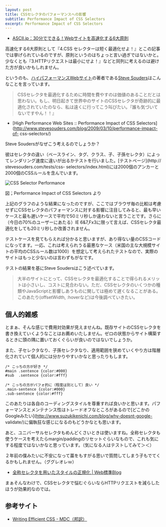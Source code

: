 ```yaml
---
layout: post
title: CSSセレクタのパフォーマンスへの影響
subtitle: Performance Impact of CSS Selectors
excerpt: Performance Impact of CSS Selectors
---
```


+ [ASCII.jp：30分でできる！Webサイトを高速化する6大原則](http://ascii.jp/elem/000/000/457/457749/)

高速化する6大原則として『4.CSS セレクターは短く最適化せよ！』とこの記事では挙げられているのですが、原則というのはちょっと言い過ぎではないかと。少なくとも『3.HTTPリクエストは最小にせよ！』などと同列に考えるのは避けた方が良いかもしれません。

というのも、[ハイパフォーマンスWebサイト](http://www.amazon.co.jp/dp/487311361X/)の著者である[Steve Souders](http://stevesouders.com/)はこんなことを言っています。

> CSSセレクタを最適化するために時間を費やすのは価値のあることだとは思わない。もし、明日起きて世界中のサイトのCSSセレクタが奇跡的に最適化されていたのなら、私は遠くに行ってこう叫びたい。『誰も気づいてないですやん！！』

+ [High Performance Web Sites :: Performance Impact of CSS
Selectors](http://www.stevesouders.com/blog/2009/03/10/performance-impact-of-
css-selectors/)

Steve Soudersがなぜこう考えるのでしょうか？

彼はセレクタの違い（ベースライン、タグ、クラス、子、子孫セレクタ）によってレンダリング速度に違いが出るかテストを行いました。[テストページ](http://
stevesouders.com/tests/css-
selectors/index.html)には2000個のアンカーと2000個のCSSルールを含んでいます。

![CSS Selector Performance](/mol/images/2009/10-07-fig.jpg)

図；Performance Impact of CSS Selectors より

上記のグラフのような結果になったのですが、ここではブラウザ毎の比較は考慮せずにCSSセレクタのパフォーマンスに対する影響に注目してみると、最も早いケースと最も遅いケースで平均で50ミリ秒しか違わないと言うことです。さらに（今日の70%のユーザーにあたる）IE 6&7,Fx3に限って言えば、CSSセレクタ最適化をしても20ミリ秒しか改善されません。

テストケースを見てもらえれば分かると思いますが、あり得ない量のCSSコードになってます。一応、これは考えられうる最悪なケース（米国の主な大規模サイトの平均のCSSルール数は1000）を想定して考えられたテストなので、実際のサイトはもっと少ないのは言わずもがなです。

テストの結果を基にSteve Soudersはこう述べています。

> 大半のサイトにとって、CSSセレクタを最適化することで得られるメリットは小さいし、コストに見合わない。ただ、CSSセレクタのいくつかの種類やJavaScriptと影響しあうものに関しては極めて遅くなることがある。このあたり(offsetWidth, :hoverなど)は今後調べていきたい。


## 個人的雑感

とまぁ、そんな感じで費用対効果が見えませんね。既存サイトのCSSセレクタを書き換えていくようなことはお薦めいたしません。ゼロの状態からサイト構築するときに頭の隅に置いておくぐらいが良いのではないでしょうか。

また、子セレクタなり、子孫セレクタなり、適用範囲を狭めていくやり方は階層化されていて個人的には分かりやすいかなと思ったりもします。

```
/* こっちの方が好き */
#main .sentence {color:#000}
#sub  .sentence {color:#fff}
    
/* こっちの方がパフォ的に（程度は別として）良い */
.main-sentence {color:#000}
.sub-sentence {color:#fff}
```

このあたりは各自のコーディングスタイルを尊重すれば良いかと思います。パフォーマンスとメンテナンス性はトレードオフなところがあるので[どこかのGoogleみたい](http://www.suzukikenichi.com/blog/why-doesnt-google-
validate/)に偏執狂な感じになるのもどうかなとも思います。

あと、ユニバーサルセレクタもめんどくさいときは使いますね。全称セレクタも使うケースを考えたらmargin/paddingのリセットぐらいなもので、これも気に
する程度ではないかなと思っています。（気になる人はテストしてみて＞＜）

２年前の僕みたいに不安になって藁をもすがる思いで質問してしまう子もでてくるかもしれません。（ググレオレｗ）

+ [全称セレクタを用いたスタイルの正規化 | Web標準Blog](http://standards.mitsue.co.jp/archives/001247.html)

まぁそんなわけで、CSSセレクタで悩むぐらいならHTTPリクエストを減らしたほうが効果的なのでは。

## 参考サイト

+ [Writing Efficient CSS - MDC（邦訳）](https://developer.mozilla.org/ja/Writing_Efficient_CSS)

